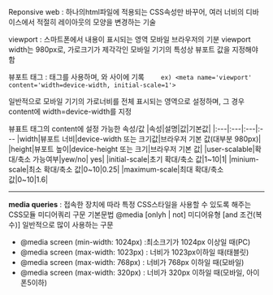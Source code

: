 Reponsive web
: 하나의html파일에 적용되는 CSS속성만 바꾸어, 여러 너비의 디바이스에서 적절히 레이아웃의 모양을 변경하는 기술

viewport
: 스마트폰에서 내용이 표시되는 영역
모바일 브라우저의 기분 viewport width는 980px로, 가로크기가 제각각인 모바일 기기의 특성상 뷰포트 값을 지정해야 함

  뷰포트 태그
   :<meta> 태그를 사용하며, <head>와 </head>사이에 기록
```    ex) <meta name='viewport' content='width=device-width, initial-scale=1'>```

  일반적으로 모바일 기기의 가로너비를 전체 표시되는 영역으로 설정하며, 그 경우 content에 width=device-width를 지정

뷰표트 태그의 content에 설정 가능한 속성/값
|속성|설명|값|기본값|
|:---|:---|:---|:---
|width|뷰포트 너비|device-width 또는 크기값|브라우저 기본 값(대부분 980px)|
|height|뷰포트 높이|device-height 또는 크기|브라우저 기본 값|
|user-scalable|확대/축소 가능여부|yew/no| yes|
|initial-scale|초기 확대/축소 값|1~10|1|
|minium-scale|최소 확대/축소 값|0~10|0.25|
|maximum-scale|최대 확대/축소 값|0~10|1.6|

---
**media queries**
  : 접속한 장치에 따라 특정 CSS스타일을 사용할 수 있도록 해주는 CSS모듈
  미디어쿼리 구문
  기본문법
   @media [onlyh | not] 미디어유형 [and 조건(복수)]
  일반적으로 많이 사용하는 구문
  * @media screen (min-width: 1024px) :최소크기가 1024px 이상일 때(PC)
  * @media screen (max-width: 1023px) : 너비가 1023px이하일 때(태블릿)
  * @media screen (max-width: 768px) : 너비가 768px 이하일 때(모바일)
  * @media screen (max-width: 320px) : 너비가 320px 이하일 때(모바일, 아이폰5이하)
